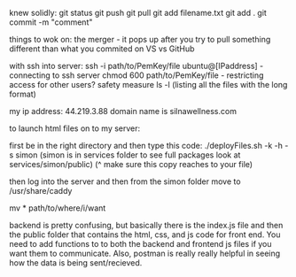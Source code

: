 knew solidly:
git status
git push
git pull
git add filename.txt
git add .
git commit -m "comment"

things to wok on:
the merger - it pops up after you try to pull something different than what you commited on VS vs GitHub


with ssh into server:
ssh -i path/to/PemKey/file ubuntu@[IPaddress] - connecting to ssh server
chmod 600 path/to/PemKey/file - restricting access for other users? safety measure 
ls -l (listing all the files with the long format)

my ip address: 44.219.3.88
domain name is silnawellness.com

to launch html files on to my server:

first be in the right directory and then type this code:
./deployFiles.sh -k <yourpemkey> -h <yourdomain> -s simon (simon is in services folder to see full packages look at services/simon/public)
(^ make sure this copy reaches to your file)

then log into the server
and then from the simon folder move to /usr/share/caddy 

mv * path/to/where/i/want


backend is pretty confusing, but basically there is the index.js file and then the public folder that contains the html, css, and js code for front end. You need to add functions to to both the backend and frontend js files if you want them to communicate. Also, postman is really really helpful in seeing how the data is being sent/recieved. 
